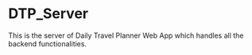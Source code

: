 # DTP_Server
This is the server of Daily Travel Planner Web App which handles all the backend functionalities.
